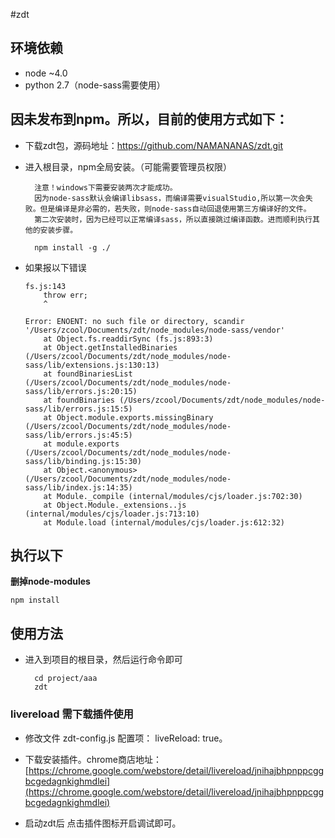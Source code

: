 #zdt

## 环境依赖

- node ~4.0
- python 2.7（node-sass需要使用）

## 因未发布到npm。所以，目前的使用方式如下：

- 下载zdt包，源码地址：https://github.com/NAMANANAS/zdt.git       
        
- 进入根目录，npm全局安装。（可能需要管理员权限）

        注意！windows下需要安装两次才能成功。
        因为node-sass默认会编译libsass，而编译需要visualStudio,所以第一次会失败。但是编译是非必需的，若失败，则node-sass自动回退使用第三方编译好的文件。
        第二次安装时，因为已经可以正常编译sass，所以直接跳过编译函数。进而顺利执行其他的安装步骤。

        npm install -g ./

- 如果报以下错误

  ```
  fs.js:143
      throw err;
      ^

  Error: ENOENT: no such file or directory, scandir '/Users/zcool/Documents/zdt/node_modules/node-sass/vendor'
      at Object.fs.readdirSync (fs.js:893:3)
      at Object.getInstalledBinaries (/Users/zcool/Documents/zdt/node_modules/node-sass/lib/extensions.js:130:13)
      at foundBinariesList (/Users/zcool/Documents/zdt/node_modules/node-sass/lib/errors.js:20:15)
      at foundBinaries (/Users/zcool/Documents/zdt/node_modules/node-sass/lib/errors.js:15:5)
      at Object.module.exports.missingBinary (/Users/zcool/Documents/zdt/node_modules/node-sass/lib/errors.js:45:5)
      at module.exports (/Users/zcool/Documents/zdt/node_modules/node-sass/lib/binding.js:15:30)
      at Object.<anonymous> (/Users/zcool/Documents/zdt/node_modules/node-sass/lib/index.js:14:35)
      at Module._compile (internal/modules/cjs/loader.js:702:30)
      at Object.Module._extensions..js (internal/modules/cjs/loader.js:713:10)
      at Module.load (internal/modules/cjs/loader.js:612:32)
  ```
## 执行以下
  **删掉node-modules**
  ```
  npm install
  ```       

        
## 使用方法

- 进入到项目的根目录，然后运行命令即可

        cd project/aaa
        zdt
        
### livereload 需下载插件使用
- 修改文件 zdt-config.js 配置项： liveReload: true。

- 下载安装插件。chrome商店地址：[https://chrome.google.com/webstore/detail/livereload/jnihajbhpnppcggbcgedagnkighmdlei](https://chrome.google.com/webstore/detail/livereload/jnihajbhpnppcggbcgedagnkighmdlei)

- 启动zdt后 点击插件图标开启调试即可。
